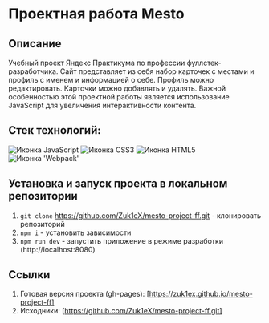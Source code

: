 # Проектная работа Mesto

## Описание

Учебный проект Яндекс Практикума по профессии фуллстек-разработчика. Сайт представляет из себя набор карточек с местами и профиль с именем и информацией о себе. Профиль можно редактировать. Карточки можно добавлять и удалять. Важной особенностью этой проектной работы является использование JavaScript для увеличения интерактивности контента.

## Стек технологий:

<span>
<img src="https://img.shields.io/badge/JavaScript-323330?style=for-the-badge&logo=javascript&logoColor=F7DF1E" alt="Иконка JavaScript">
<img src="https://img.shields.io/badge/CSS3-1572B6?style=for-the-badge&logo=css3&logoColor=white" alt="Иконка CSS3">
<img src="https://img.shields.io/badge/HTML5-E34F26?style=for-the-badge&logo=html5&logoColor=white" alt="Иконка HTML5">
<img src="https://img.shields.io/badge/Webpack-8DD6F9?style=for-the-badge&logo=Webpack&logoColor=white" alt="Иконка 'Webpack'">
</span>

## Установка и запуск проекта в локальном репозитории

1. `git clone` https://github.com/Zuk1eX/mesto-project-ff.git - клонировать репозиторий
2. `npm i` - установить зависимости
3. `npm run dev` - запустить приложение в режиме разработки (http://localhost:8080)

## Ссылки

1. Готовая версия проекта (gh-pages):
   [https://zuk1ex.github.io/mesto-project-ff]
2. Исходники:
   [https://github.com/Zuk1eX/mesto-project-ff.git]
